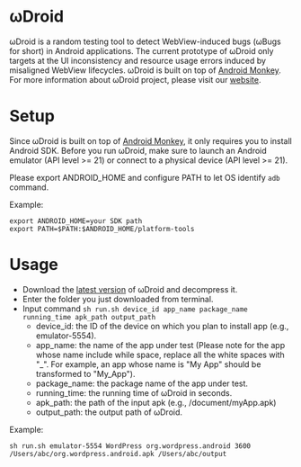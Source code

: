 # ωDroid
ωDroid is a random testing tool to detect WebView-induced bugs (ωBugs for short) in Android applications. The current prototype of ωDroid only targets at the UI inconsistency and resource usage errors induced by misaligned WebView lifecycles. ωDroid is built on top of [Android Monkey](https://developer.android.com/studio/test/monkey). For more information about ωDroid project, please visit our [website](http://home.cse.ust.hk/~jhuao/wDroid.html).

# Setup
Since ωDroid is built on top of [Android Monkey](https://developer.android.com/studio/test/monkey), it only requires you to install Android SDK. Before you run ωDroid, make sure to launch an Android emulator (API level >= 21) or connect to a physical device (API level >= 21).

Please export ANDROID_HOME and configure PATH to let OS identify `adb` command.

Example:

`export ANDROID_HOME=your SDK path`  
`export PATH=$PATH:$ANDROID_HOME/platform-tools`


# Usage
+ Download the [latest version](https://github.com/RichardHoOoOo/wDroid/releases/latest) of ωDroid and decompress it.
+ Enter the folder you just downloaded from terminal.
+ Input command `sh run.sh device_id app_name package_name running_time apk_path output_path`
  - device_id: the ID of the device on which you plan to install app (e.g., emulator-5554).
  - app_name: the name of the app under test (Please note for the app whose name include while space, replace all the white spaces with "_". For example, an app whose name is "My App" should be transformed to  "My_App").
  - package_name: the package name of the app under test.
  - running_time: the running time of ωDroid in seconds.
  - apk_path: the path of the input apk (e.g., /document/myApp.apk)
  - output_path: the output path of ωDroid.
  
 Example:
 
 `sh run.sh emulator-5554 WordPress org.wordpress.android 3600 /Users/abc/org.wordpress.android.apk /Users/abc/output
`

